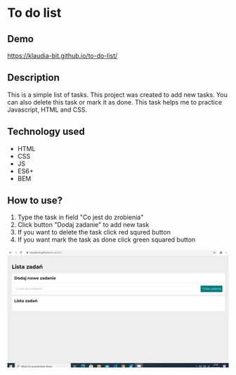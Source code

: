 # To do list

## Demo

https://klaudia-bit.github.io/to-do-list/

## Description

This is a simple list of tasks. This project was created to add new tasks. You can also delete this task or mark it as done. This task helps me to practice Javascript, HTML and CSS.

## Technology used
- HTML
- CSS
- JS
- ES6+
- BEM

## How to use?
1. Type the task in field "Co jest do zrobienia"
2. Click button "Dodaj zadanie" to add new task
3. If you want to delete the task click red squred button
4. If you want mark the task as done click green squared button

![How to use it](https://github.com/Klaudia-bit/to-do-list/blob/main/images/task.gif)
